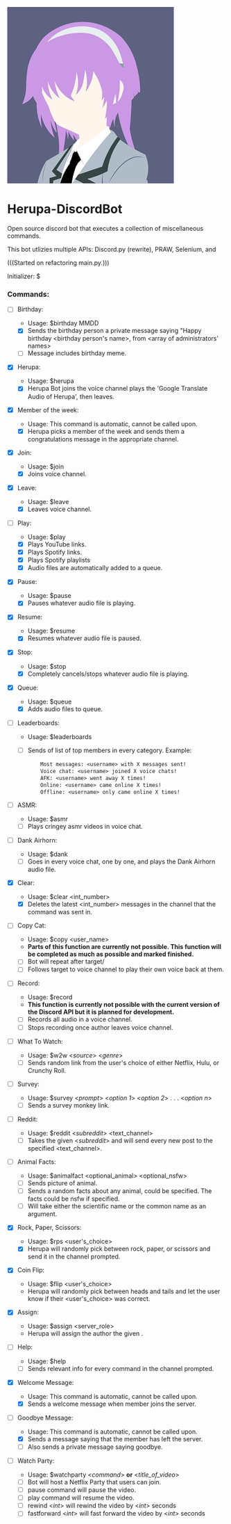 ![alt text](https://github.com/MBarc/Herupa-DiscordBot/blob/master/herupaprofilepic.png)

# Herupa-DiscordBot
Open source discord bot that executes a collection of miscellaneous commands. 

This bot utlizies multiple APIs: Discord.py (rewrite), PRAW, Selenium, and 

(((Started on refactoring main.py.)))


Initializer: $

### Commands:

- [ ] Birthday:
  - Usage: $birthday MMDD 
  - [X] Sends the birthday person a private message saying "Happy birthday <birthday person's name>, from <array of administrators' names> 
  - [ ] Message includes birthday meme. 

- [X] Herupa:
  - Usage: $herupa
  - [X] Herupa Bot joins the voice channel plays the 'Google Translate Audio of Herupa', then leaves.
  
- [x] Member of the week:
  - Usage: This command is automatic, cannot be called upon.
  - [X] Herupa picks a member of the week and sends them a congratulations message in the appropriate channel.
  
- [X] Join:
  - Usage: $join
  - [X] Joins voice channel.
  
- [X] Leave:
  - Usage: $leave
  - [X] Leaves voice channel.
  
- [ ] Play:
  - Usage: $play <link>
  - [X] Plays YouTube links.
  - [X] Plays Spotify links. 
  - [X] Plays Spotify playlists
  - [X] Audio files are automatically added to a queue.
  
- [X] Pause:
  - Usage: $pause
  - [X] Pauses whatever audio file is playing.
  
- [X] Resume:
  - Usage: $resume
  - [X] Resumes whatever audio file is paused.
  
- [X] Stop:
  - Usage: $stop
  - [X] Completely cancels/stops whatever audio file is playing.
  
- [X] Queue:
  - Usage: $queue
  - [X] Adds audio files to queue.
  
- [ ] Leaderboards:
  - Usage: $leaderboards
  - [ ] Sends of list of top members in every category.
    Example: 
    
            Most messages: <username> with X messages sent!
            Voice chat: <username> joined X voice chats!
            AFK: <username> went away X times!
            Online: <username> came online X times!
            Offline: <username> only came online X times!
  
- [ ] ASMR:
  - Usage: $asmr
  - [ ] Plays cringey asmr videos in voice chat.
  
- [ ] Dank Airhorn:
  - Usage: $dank
  - [ ] Goes in every voice chat, one by one, and plays the Dank Airhorn audio file.
  
- [X] Clear:
  - Usage: $clear <int_number>
  - [X] Deletes the latest <int_number> messages in the channel that the command was sent in.
  
- [ ] Copy Cat:
  - Usage: $copy <user_name>
  - **Parts of this function are currently not possible. This function will be completed as much as possible and marked finished.**
  - [ ] Bot will repeat after target/<username> 
  - [ ] Follows target to voice channel to play their own voice back at them.
  
- [ ] Record:
  - Usage: $record
  - **This function is currently not possible with the current version of the Discord API but it is planned for development.**
  - [ ] Records all audio in a voice channel.
  - [ ] Stops recording once author leaves voice channel.
  
- [ ] What To Watch:
  - Usage: $w2w <_source_> <_genre_>
  - [ ] Sends random link from the user's choice of either Netflix, Hulu, or Crunchy Roll.
  
- [ ] Survey:
  - Usage: $survey <_prompt_> <_option 1_> <_option 2_> . . . <_option n_>
  - [ ] Sends a survey monkey link.
  
- [ ] Reddit:
  - Usage: $reddit <_subreddit_> <text_channel>
  - [ ] Takes the given <_subreddit_> and will send every new post to the specified <text_channel>.
  
- [ ] Animal Facts:
  - Usage: $animalfact <optional_animal> <optional_nsfw>
  - [ ] Sends picture of animal.
  - [ ] Sends a random facts about any animal, could be specified. The facts could be nsfw if specified.
  - [ ] Will take either the scientific name or the common name as an argument.

- [X] Rock, Paper, Scissors:
  - Usage: $rps <user's_choice>
  - [X] Herupa will randomly pick between rock, paper, or scissors and send it in the channel prompted.
  
- [X] Coin Flip:
  - Usage: $flip <user's_choice>
  - Herupa will randomly pick between heads and tails and let the user know if their <user's_choice> was correct.
  
- [X] Assign:
  - Usage: $assign <server_role>
  - Herupa will assign the author the given <role>. 

- [ ] Help:
  - Usage: $help
  - [ ] Sends relevant info for every command in the channel prompted.
  
- [X] Welcome Message:
  - Usage: This command is automatic, cannot be called upon. 
  - [X] Sends a welcome message when member joins the server.
  
- [ ] Goodbye Message:
  - Usage: This command is automatic, cannot be called upon. 
  - [X] Sends a message saying that the member has left the server.
  - [ ] Also sends a private message saying goodbye.
  
- [ ] Watch Party:
  - Usage: $watchparty <_command_> **or** <_title_of_video_>
  - [ ] Bot will host a Netflix Party that users can join.
  - [ ] pause command will pause the video.
  - [ ] play command will resume the video.
  - [ ] rewind <_int_> will rewind the video by <_int_> seconds
  - [ ] fastforward <_int_> will fast forward the video by <_int_> seconds
